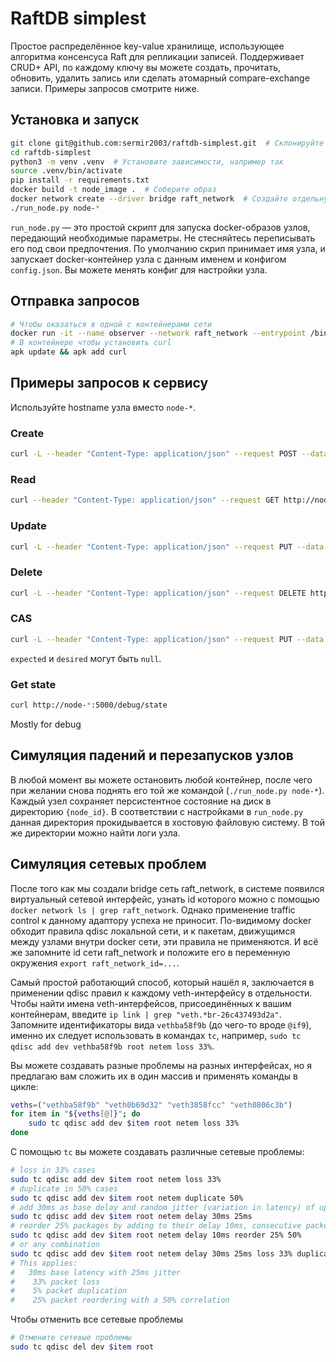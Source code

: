 # RaftDB simplest

Простое распределённое key-value хранилище, использующее алгоритма консенсуса Raft для репликации записей. Поддерживает CRUD+ API, по каждому ключу вы можете создать, прочитать, обновить, удалить запись или сделать атомарный compare-exchange записи. Примеры запросов смотрите ниже.

## Установка и запуск

```bash
git clone git@github.com:sermir2003/raftdb-simplest.git  # Склонируйте
cd raftdb-simplest
python3 -m venv .venv  # Установите зависимости, например так
source .venv/bin/activate
pip install -r requirements.txt
docker build -t node_image .  # Соберите образ
docker network create --driver bridge raft_network  # Создайте отдельную сеть для симуляции проблем
./run_node.py node-*
```

`run_node.py` — это простой скрипт для запуска docker-образов узлов, передающий необходимые параметры. Не стесняйтесь переписывать его под свои предпочтения. По умолчанию скрип принимает имя узла, и запускает docker-контейнер узла с данным именем и конфигом `config.json`. Вы можете менять конфиг для настройки узла.

## Отправка запросов

```bash
# Чтобы оказаться в одной с контейнерами сети
docker run -it --name observer --network raft_network --entrypoint /bin/sh alpine:latest
# В контейнере чтобы установить curl
apk update && apk add curl
```

## Примеры запросов к сервису

Используйте hostname узла вместо `node-*`.

### Create

```bash
curl -L --header "Content-Type: application/json" --request POST --data '{"value":123}' http://node-*:5000/items/abc
```

### Read

```bash
curl --header "Content-Type: application/json" --request GET http://node-*:5000/items/abc
```

### Update

```bash
curl -L --header "Content-Type: application/json" --request PUT --data '{"value":456}' http://node-*:5000/items/abc
```

### Delete

```bash
curl -L --header "Content-Type: application/json" --request DELETE http://node-*:5000/items/abc
```

### CAS

```bash
curl -L --header "Content-Type: application/json" --request PUT --data '{"expected":null,"desired":789}' http://node-*:5000/items/abc/cas
```

`expected` и `desired` могут быть `null`.

### Get state

```bash
curl http://node-*:5000/debug/state
```

Mostly for debug

## Симуляция падений и перезапусков узлов

В любой момент вы можете остановить любой контейнер, после чего при желании снова поднять его той же командой (`./run_node.py node-*`). Каждый узел сохраняет персистентное состояние на диск в директорию `{node_id}`. В соответствии с настройками в `run_node.py` данная директория прокидывается в хостовую файловую систему. В той же директории можно найти логи узла.

## Симуляция сетевых проблем

После того как мы создали bridge сеть raft_network, в системе появился виртуальный сетевой интерфейс, узнать id которого можно с помощью `docker network ls | grep raft_network`. Однако применение traffic control к данному адаптору успеха не приносит. По-видимому docker обходит правила qdisc локальной сети, и к пакетам, движущимся между узлами внутри docker сети, эти правила не применяются. И всё же запомните id сети raft_network и положите его в переменную окружения `export raft_network_id=...`.

Самый простой работающий способ, который нашёл я, заключается в применении qdisc правил к каждому veth-интерфейсу в отдельности. Чтобы найти имена veth-интерфейсов, присоединённых к вашим контейнерам, введите `ip link | grep "veth.*br-26c437493d2a"`. Запомните идентификаторы вида `vethba58f9b` (до чего-то вроде `@if9`), именно их следует использовать в командах `tc`, например, `sudo tc qdisc add dev vethba58f9b root netem loss 33%`.

Вы можете создавать разные проблемы на разных интерфейсах, но я предлагаю вам сложить их в один массив и применять команды в цикле:

```bash
veths=("vethba58f9b" "veth0b69d32" "veth3858fcc" "veth0806c3b")
for item in "${veths[@]}"; do
    sudo tc qdisc add dev $item root netem loss 33%
done
```

С помощью `tc` вы можете создавать различные сетевые проблемы:

```bash
# loss in 33% cases
sudo tc qdisc add dev $item root netem loss 33%
# duplicate in 50% cases
sudo tc qdisc add dev $item root netem duplicate 50%
# add 30ms as base delay and random jitter (variation in latency) of up to 25ms
sudo tc qdisc add dev $item root netem delay 30ms 25ms
# reorder 25% packages by adding to their delay 10ms, consecutive packets are reordered in 50% cases
sudo tc qdisc add dev $item root netem delay 10ms reorder 25% 50%
# or any combination
sudo tc qdisc add dev $item root netem delay 30ms 25ms loss 33% duplicate 5% reorder 25% 50%
# This applies:
#   30ms base latency with 25ms jitter
#    33% packet loss
#    5% packet duplication
#    25% packet reordering with a 50% correlation
```

Чтобы отменить все сетевые проблемы

```bash
# Отмените сетевые проблемы
sudo tc qdisc del dev $item root
```
